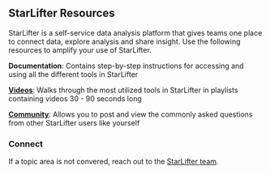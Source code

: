 ## StarLifter Resources

StarLifter is a self-service data analysis platform that gives teams one place to connect data, explore analysis and share insight. Use the following resources to amplify your use of StarLifter. 

**Documentation**: Contains step-by-step instructions for accessing and using all the different tools in StarLifter

[**Videos**](https://www.youtube.com/@starlifter8729): Walks through the most utilized tools in StarLifter in playlists containing videos 30 - 90 seconds long

[**Community**](https://community.starlifter.io): Allows you to post and view the commonly asked questions from other StarLifter users like yourself

### Connect

If a topic area is not convered, reach out to the [StarLifter team](mailto:answers@starlifter.io).
